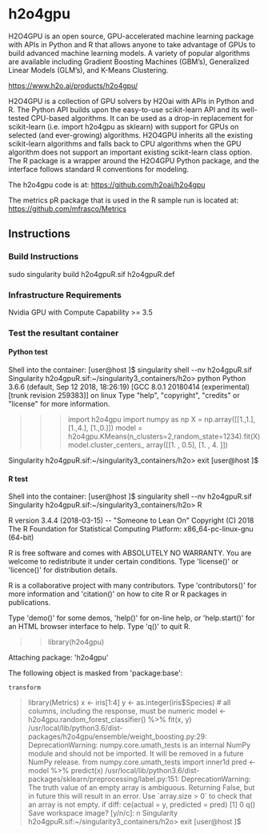 # h2o4gpu

H2O4GPU is an open source, GPU-accelerated machine learning package with APIs in Python and R that allows anyone to take advantage of GPUs to build advanced machine learning models. A variety of popular algorithms are available including Gradient Boosting Machines (GBM’s), Generalized Linear Models (GLM’s), and K-Means Clustering.

https://www.h2o.ai/products/h2o4gpu/

H2O4GPU is a collection of GPU solvers by H2Oai with APIs in Python and R. The Python API builds upon the easy-to-use scikit-learn API and its well-tested CPU-based algorithms. It can be used as a drop-in replacement for scikit-learn (i.e. import h2o4gpu as sklearn) with support for GPUs on selected (and ever-growing) algorithms. H2O4GPU inherits all the existing scikit-learn algorithms and falls back to CPU algorithms when the GPU algorithm does not support an important existing scikit-learn class option. The R package is a wrapper around the H2O4GPU Python package, and the interface follows standard R conventions for modeling.


The h2o4gpu code is at: https://github.com/h2oai/h2o4gpu

The metrics pR package that is used in the R sample run is located at: https://github.com/mfrasco/Metrics

## Instructions

### Build Instructions

sudo singularity build h2o4gpuR.sif h2o4gpuR.def

### Infrastructure Requirements

Nvidia GPU with Compute Capability >= 3.5

### Test the resultant container

#### Python test
Shell into the container:
[user@host ]$ singularity shell --nv h2o4gpuR.sif
Singularity h2o4gpuR.sif:~/singularity3_containers/h2o> python
Python 3.6.6 (default, Sep 12 2018, 18:26:19) 
[GCC 8.0.1 20180414 (experimental) [trunk revision 259383]] on linux
Type "help", "copyright", "credits" or "license" for more information.
>>> import h2o4gpu
>>> import numpy as np
>>> X = np.array([[1.,1.], [1.,4.], [1.,0.]])
>>> model = h2o4gpu.KMeans(n_clusters=2,random_state=1234).fit(X)
>>> model.cluster_centers_
array([[1. , 0.5],
       [1. , 4. ]])
>>> 
Singularity h2o4gpuR.sif:~/singularity3_containers/h2o> exit
[user@host ]$ 


#### R test 
Shell into the container:
[user@host ]$ singularity shell --nv h2o4gpuR.sif
Singularity h2o4gpuR.sif:~/singularity3_containers/h2o> R

R version 3.4.4 (2018-03-15) -- "Someone to Lean On"
Copyright (C) 2018 The R Foundation for Statistical Computing
Platform: x86_64-pc-linux-gnu (64-bit)

R is free software and comes with ABSOLUTELY NO WARRANTY.
You are welcome to redistribute it under certain conditions.
Type 'license()' or 'licence()' for distribution details.

R is a collaborative project with many contributors.
Type 'contributors()' for more information and
'citation()' on how to cite R or R packages in publications.

Type 'demo()' for some demos, 'help()' for on-line help, or
'help.start()' for an HTML browser interface to help.
Type 'q()' to quit R.

> > library(h2o4gpu)

Attaching package: 'h2o4gpu'

The following object is masked from 'package:base':

    transform

> library(Metrics)
> x <- iris[1:4]
> y <- as.integer(iris$Species) # all columns, including the response, must be numeric
> model <- h2o4gpu.random_forest_classifier() %>% fit(x, y)
/usr/local/lib/python3.6/dist-packages/h2o4gpu/ensemble/weight_boosting.py:29: DeprecationWarning: numpy.core.umath_tests is an internal NumPy module and should not be imported. It will be removed in a future NumPy release.
  from numpy.core.umath_tests import inner1d
> pred <- model %>% predict(x)
/usr/local/lib/python3.6/dist-packages/sklearn/preprocessing/label.py:151: DeprecationWarning: The truth value of an empty array is ambiguous. Returning False, but in future this will result in an error. Use `array.size > 0` to check that an array is not empty.
  if diff:
> ce(actual = y, predicted = pred)
[1] 0
> q()
Save workspace image? [y/n/c]: n
Singularity h2o4gpuR.sif:~/singularity3_containers/h2o> exit
[user@host ]$ 

